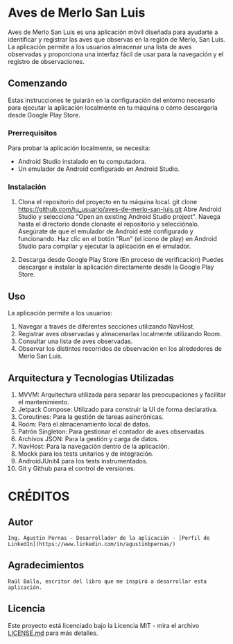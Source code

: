 # Aves de Merlo San Luis

Aves de Merlo San Luis es una aplicación móvil diseñada para ayudarte a identificar y registrar las aves que observas en la región de Merlo, San Luis. La aplicación permite a los usuarios almacenar una lista de aves observadas y proporciona una interfaz fácil de usar para la navegación y el registro de observaciones.

## Comenzando

Estas instrucciones te guiarán en la configuración del entorno necesario para ejecutar la aplicación localmente en tu máquina o cómo descargarla desde Google Play Store.

### Prerrequisitos

Para probar la aplicación localmente, se necesita:
- Android Studio instalado en tu computadora.
- Un emulador de Android configurado en Android Studio.

### Instalación

1. Clona el repositorio del proyecto en tu máquina local.
git clone https://github.com/tu_usuario/aves-de-merlo-san-luis.git
Abre Android Studio y selecciona "Open an existing Android Studio project". Navega hasta el directorio donde clonaste el repositorio y selecciónalo. Asegúrate de que el emulador de Android esté configurado y funcionando.
Haz clic en el botón "Run" (el icono de play) en Android Studio para compilar y ejecutar la aplicación en el emulador.

2. Descarga desde Google Play Store (En proceso de verificación)
Puedes descargar e instalar la aplicación directamente desde la Google Play Store. 

## Uso

La aplicación permite a los usuarios:

1. Navegar a través de diferentes secciones utilizando NavHost.
2. Registrar aves observadas y almacenarlas localmente utilizando Room.
3. Consultar una lista de aves observadas.
4. Observar los distintos recorridos de observación en los alrededores de Merlo San Luis.

## Arquitectura y Tecnologías Utilizadas

1. MVVM: Arquitectura utilizada para separar las preocupaciones y facilitar el mantenimiento.
2. Jetpack Compose: Utilizado para construir la UI de forma declarativa.
3. Coroutines: Para la gestión de tareas asincrónicas.
4. Room: Para el almacenamiento local de datos.
5. Patrón Singleton: Para gestionar el contador de aves observadas.
6. Archivos JSON: Para la gestión y carga de datos.
7. NavHost: Para la navegación dentro de la aplicación.
8. Mockk para los tests unitarios y de integración.
9. AndroidJUnit4 para los tests instrumentados.
10. Git y Github para el control de versiones.

# CRÉDITOS

## Autor

    Ing. Agustin Pernas - Desarrollador de la aplicación - [Perfil de LinkedIn](https://www.linkedin.com/in/agustinbpernas/)

## Agradecimientos

    Raúl Balla, escritor del libro que me inspiró a desarrollar esta aplicación.

## Licencia

Este proyecto está licenciado bajo la Licencia MIT - mira el archivo [LICENSE.md](LICENSE.md) para más detalles.
